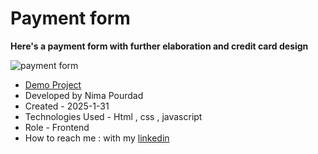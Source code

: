 # Payment form
**Here's a payment form with further elaboration and credit card design**

![payment form](https://github.com/user-attachments/assets/f7fc2c7e-295d-4b85-80ed-4586e56a8f8e)
- [Demo Project](https://nima-frontend.github.io/bank-card/)
- Developed by Nima Pourdad
- Created - 2025-1-31
- Technologies Used - Html , css , javascript
- Role - Frontend
- How to reach me : with my [linkedin](https://linkedin.com/in/nima-pourdad-b2a5bb331)
